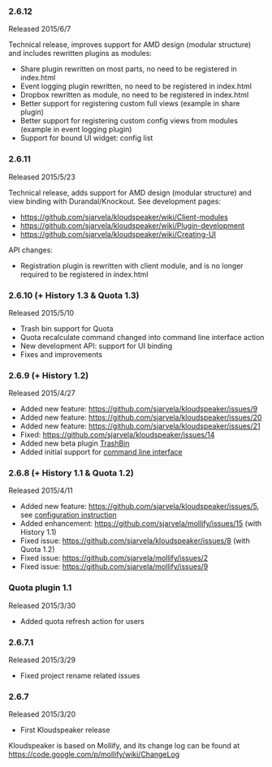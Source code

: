 ### 2.6.12

Released 2015/6/7

Technical release, improves support for AMD design (modular structure) and includes rewritten plugins as modules:
* Share plugin rewritten on most parts, no need to be registered in index.html
* Event logging plugin rewritten, no need to be registered in index.html
* Dropbox rewritten as module, no need to be registered in index.html
* Better support for registering custom full views (example in share plugin)
* Better support for registering custom config views from modules (example in event logging plugin)
* Support for bound UI widget: config list

### 2.6.11

Released 2015/5/23

Technical release, adds support for AMD design (modular structure) and view binding with Durandal/Knockout. See development pages:
* https://github.com/sjarvela/kloudspeaker/wiki/Client-modules
* https://github.com/sjarvela/kloudspeaker/wiki/Plugin-development
* https://github.com/sjarvela/kloudspeaker/wiki/Creating-UI

API changes:
* Registration plugin is rewritten with client module, and is no longer required to be registered in index.html

### 2.6.10 (+ History 1.3 & Quota 1.3)

Released 2015/5/10

* Trash bin support for Quota
* Quota recalculate command changed into command line interface action
* New development API: support for UI binding
* Fixes and improvements

### 2.6.9 (+ History 1.2)

Released 2015/4/27

* Added new feature: https://github.com/sjarvela/kloudspeaker/issues/9
* Added new feature: https://github.com/sjarvela/kloudspeaker/issues/20
* Added new feature: https://github.com/sjarvela/kloudspeaker/issues/21
* Fixed: https://github.com/sjarvela/kloudspeaker/issues/14
* Added new beta plugin [TrashBin](https://github.com/sjarvela/kloudspeaker/wiki/Trash-bin-plugin)
* Added initial support for [command line interface](https://github.com/sjarvela/kloudspeaker/wiki/Command-line-interface)

### 2.6.8 (+ History 1.1 & Quota 1.2)

Released 2015/4/11

* Added new feature: https://github.com/sjarvela/kloudspeaker/issues/5, see [configuration instruction](https://github.com/sjarvela/kloudspeaker/wiki/Backend-configuration-options#ignored-filesystem-items-ignored_items)
* Added enhancement: https://github.com/sjarvela/mollify/issues/15 (with History 1.1)
* Fixed issue: https://github.com/sjarvela/kloudspeaker/issues/8 (with Quota 1.2)
* Fixed issue: https://github.com/sjarvela/mollify/issues/2
* Fixed issue: https://github.com/sjarvela/mollify/issues/9

### Quota plugin 1.1

Released 2015/3/30

* Added quota refresh action for users

### 2.6.7.1

Released 2015/3/29

* Fixed project rename related issues

### 2.6.7

Released 2015/3/20

* First Kloudspeaker release

Kloudspeaker is based on Mollify, and its change log can be found at https://code.google.com/p/mollify/wiki/ChangeLog